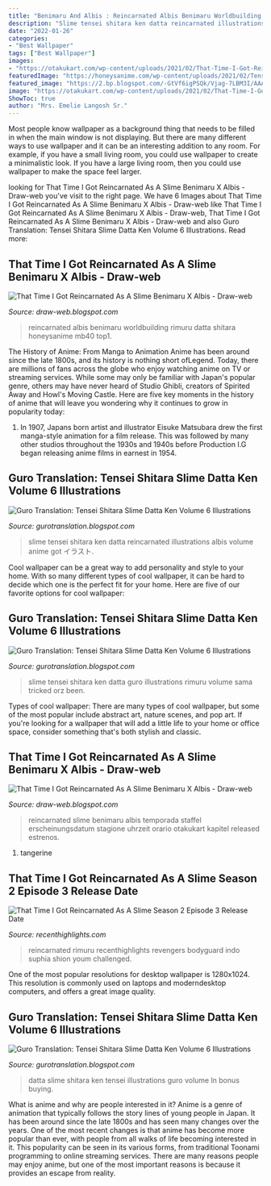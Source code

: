 ```yaml
---
title: "Benimaru And Albis : Reincarnated Albis Benimaru Worldbuilding Rimuru Datta Shitara Honeysanime Mb40 Top1"
description: "Slime tensei shitara ken datta reincarnated illustrations albis volume anime got イラスト"
date: "2022-01-26"
categories:
- "Best Wallpaper"
tags: ["Best Wallpaper"]
images:
- "https://otakukart.com/wp-content/uploads/2021/02/That-Time-I-Got-Reincarnated-As-A-Slime-Season-2-Episode-6-Preview-and-Recap-1200x758.jpg"
featuredImage: "https://honeysanime.com/wp-content/uploads/2021/02/Tensei-Shitara-Slime-Datta-Ken-Wallpaper-4-500x277.jpg"
featured_image: "https://2.bp.blogspot.com/-GtVf6igPSQk/Vjag-7LBM3I/AAAAAAAAAOY/mma0FmcRxpI/s640/21.jpg"
image: "https://otakukart.com/wp-content/uploads/2021/02/That-Time-I-Got-Reincarnated-As-A-Slime-Season-2-Episode-6-Preview-and-Recap-1200x758.jpg"
ShowToc: true
author: "Mrs. Emelie Langosh Sr."
---
```



Most people know wallpaper as a background thing that needs to be filled in when the main window is not displaying. But there are many different ways to use wallpaper and it can be an interesting addition to any room. For example, if you have a small living room, you could use wallpaper to create a minimalistic look. If you have a large living room, then you could use wallpaper to make the space feel larger.

	

		
looking for That Time I Got Reincarnated As A Slime Benimaru X Albis - Draw-web you've visit to the right page. We have 6 Images about That Time I Got Reincarnated As A Slime Benimaru X Albis - Draw-web like That Time I Got Reincarnated As A Slime Benimaru X Albis - Draw-web, That Time I Got Reincarnated As A Slime Benimaru X Albis - Draw-web and also Guro Translation: Tensei Shitara Slime Datta Ken Volume 6 Illustrations. Read more:
		
    
## That Time I Got Reincarnated As A Slime Benimaru X Albis - Draw-web

<img loading=lazy src="https://honeysanime.com/wp-content/uploads/2021/02/Tensei-Shitara-Slime-Datta-Ken-Wallpaper-4-500x277.jpg" onerror="this.onerror=null;this.src='https://tse1.mm.bing.net/th?id=OIP.LDbmvemm7N8JSc-tQ2xFagHaEG&amp;pid=15.1';" alt="That Time I Got Reincarnated As A Slime Benimaru X Albis - Draw-web">

_Source: draw-web.blogspot.com_

>reincarnated albis benimaru worldbuilding rimuru datta shitara honeysanime mb40 top1. 

	

The History of Anime: From Manga to Animation
Anime has been around since the late 1800s, and its history is nothing short ofLegend. Today, there are millions of fans across the globe who enjoy watching anime on TV or streaming services. While some may only be familiar with Japan's popular genre, others may have never heard of Studio Ghibli, creators of Spirited Away and Howl's Moving Castle. Here are five key moments in the history of anime that will leave you wondering why it continues to grow in popularity today:
1) In 1907, Japans born artist and illustrator Eisuke Matsubara drew the first manga-style animation for a film release. This was followed by many other studios throughout the 1930s and 1940s before Production I.G began releasing anime films in earnest in 1954.

    
## Guro Translation: Tensei Shitara Slime Datta Ken Volume 6 Illustrations

<img loading=lazy src="http://2.bp.blogspot.com/-PRUj8diTE8k/Vjag6z5RW_I/AAAAAAAAAM4/OeTAYwjjLGU/s1600/11.jpg" onerror="this.onerror=null;this.src='https://tse4.mm.bing.net/th?id=OIP.Pj2jRYS5eJHD-6pEmwY6BAHaKk&amp;pid=15.1';" alt="Guro Translation: Tensei Shitara Slime Datta Ken Volume 6 Illustrations">

_Source: gurotranslation.blogspot.com_

>slime tensei shitara ken datta reincarnated illustrations albis volume anime got イラスト. 

	

Cool wallpaper can be a great way to add personality and style to your home. With so many different types of cool wallpaper, it can be hard to decide which one is the perfect fit for your home. Here are five of our favorite options for cool wallpaper: 

    
## Guro Translation: Tensei Shitara Slime Datta Ken Volume 6 Illustrations

<img loading=lazy src="https://2.bp.blogspot.com/-GtVf6igPSQk/Vjag-7LBM3I/AAAAAAAAAOY/mma0FmcRxpI/s640/21.jpg" onerror="this.onerror=null;this.src='https://tse2.mm.bing.net/th?id=OIP.Soy3oAbbXXO8LzF9hL41_wHaK5&amp;pid=15.1';" alt="Guro Translation: Tensei Shitara Slime Datta Ken Volume 6 Illustrations">

_Source: gurotranslation.blogspot.com_

>slime tensei shitara ken datta guro illustrations rimuru volume sama tricked orz been. 

	

Types of cool wallpaper:
There are many types of cool wallpaper, but some of the most popular include abstract art, nature scenes, and pop art. If you're looking for a wallpaper that will add a little life to your home or office space, consider something that's both stylish and classic.

    
## That Time I Got Reincarnated As A Slime Benimaru X Albis - Draw-web

<img loading=lazy src="https://otakukart.com/wp-content/uploads/2021/02/That-Time-I-Got-Reincarnated-As-A-Slime-Season-2-Episode-6-Preview-and-Recap-1200x758.jpg" onerror="this.onerror=null;this.src='https://tse2.mm.bing.net/th?id=OIP.HXqwAmRfA9t53L6bBFy5tgHaEr&amp;pid=15.1';" alt="That Time I Got Reincarnated As A Slime Benimaru X Albis - Draw-web">

_Source: draw-web.blogspot.com_

>reincarnated slime benimaru albis temporada staffel erscheinungsdatum stagione uhrzeit orario otakukart kapitel released estrenos. 

	

1. tangerine 

    
## That Time I Got Reincarnated As A Slime Season 2 Episode 3 Release Date

<img loading=lazy src="https://recenthighlights.com/wp-content/uploads/2021/01/That-Time-I-Got-Reincarnated-As-A-Slime-Season-2-Episode-3-1024x576.jpg" onerror="this.onerror=null;this.src='https://tse3.mm.bing.net/th?id=OIP.AidcrI32jbdGen8yTpfbzgHaEK&amp;pid=15.1';" alt="That Time I Got Reincarnated As A Slime Season 2 Episode 3 Release Date">

_Source: recenthighlights.com_

>reincarnated rimuru recenthighlights revengers bodyguard indo suphia shion youm challenged. 

	

One of the most popular resolutions for desktop wallpaper is 1280x1024. This resolution is commonly used on laptops and moderndesktop computers, and offers a great image quality.

    
## Guro Translation: Tensei Shitara Slime Datta Ken Volume 6 Illustrations

<img loading=lazy src="https://2.bp.blogspot.com/-eF6Fnu2MbA8/Vjag_atDaWI/AAAAAAAAAOk/VFMgR_AErh8/s640/22.jpg" onerror="this.onerror=null;this.src='https://tse1.mm.bing.net/th?id=OIP.3YWL9m0vTIvNM93BjK5O2wAAAA&amp;pid=15.1';" alt="Guro Translation: Tensei Shitara Slime Datta Ken Volume 6 Illustrations">

_Source: gurotranslation.blogspot.com_

>datta slime shitara ken tensei illustrations guro volume ln bonus buying. 

	

What is anime and why are people interested in it?
Anime is a genre of animation that typically follows the story lines of young people in Japan. It has been around since the late 1800s and has seen many changes over the years. One of the most recent changes is that anime has become more popular than ever, with people from all walks of life becoming interested in it. This popularity can be seen in its various forms, from traditional Toonami programming to online streaming services. There are many reasons people may enjoy anime, but one of the most important reasons is because it provides an escape from reality.

